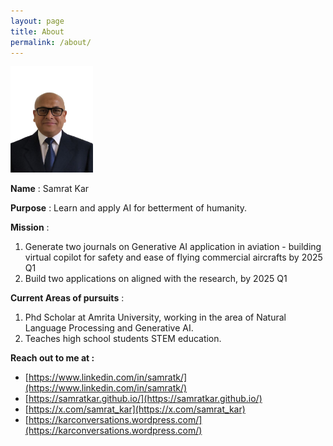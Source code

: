 ```yaml
---
layout: page
title: About
permalink: /about/
---
```

<img src="/assets/img/my-photo-small.jpg" width="132" height="170">

**Name** : Samrat Kar

**Purpose** : Learn and apply AI for betterment of humanity.

**Mission** :

1. Generate two journals on Generative AI application in aviation - building virtual copilot for safety and ease of flying commercial aircrafts by 2025 Q1
2. Build two applications on aligned with the research, by 2025 Q1

**Current Areas of pursuits** :

1. Phd Scholar at Amrita University, working in the area of Natural Language Processing and Generative AI.
2. Teaches high school students STEM education.

**Reach out to me at :**

* [https://www.linkedin.com/in/samratk/](https://www.linkedin.com/in/samratk/)
* [https://samratkar.github.io/](https://samratkar.github.io/)
* [https://x.com/samrat_kar](https://x.com/samrat_kar)
* [https://karconversations.wordpress.com/](https://karconversations.wordpress.com/)
